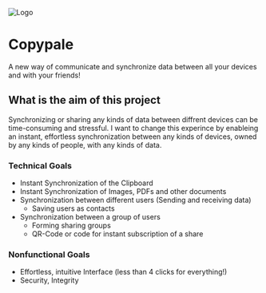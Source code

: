 ![Logo]("assets/images/logo.png")
# Copypale
A new way of communicate and synchronize data between all your devices and with your friends!

## What is the aim of this project
Synchronizing or sharing any kinds of data between diffrent devices can 
be time-consuming and stressful. I want to change this experince by enableing 
an instant, effortless synchronization between any kinds of devices, owned by any kinds of people, with any kinds of data.

### Technical Goals
- Instant Synchronization of the Clipboard
- Instant Synchronization of Images, PDFs and other documents
- Synchronization between different users (Sending and receiving data)
  * Saving users as contacts
- Synchronization between a group of users
  * Forming sharing groups 
  * QR-Code or code for instant subscription of a share

### Nonfunctional Goals
- Effortless, intuitive Interface (less than 4 clicks for everything!)
- Security, Integrity


